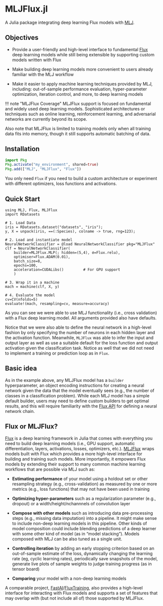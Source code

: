 # MLJFlux.jl

A Julia package integrating deep learning Flux models with [MLJ](https://juliaai.github.io/MLJ.jl/dev/).

## Objectives

- Provide a user-friendly and high-level interface to fundamental [Flux](https://fluxml.ai/Flux.jl/stable/) deep learning models while still being extensible by supporting custom models written with Flux

- Make building deep learning models more convenient to users already familiar with the MLJ workflow

- Make it easier to apply machine learning techniques provided by MLJ, including: out-of-sample performance evaluation, hyper-parameter optimization, iteration control, and more, to deep learning models

!!! note "MLJFlux Coverage"
    MLJFlux support is focused on fundamental and widely used deep learning models.  Sophisticated architectures or techniques such as online learning, reinforcement learning, and adversarial networks are currently beyond its scope. 

Also note that MLJFlux is limited to training models only when all training data fits into memory, though it still supports automatic batching of data.

## Installation

```julia
import Pkg
Pkg.activate("my_environment", shared=true)
Pkg.add(["MLJ", "MLJFlux", "Flux"])
```
You only need `Flux` if you need to build a custom architecture or experiment with different optimizers, loss functions and activations.

## Quick Start
```@example
using MLJ, Flux, MLJFlux
import RDatasets

# 1. Load Data
iris = RDatasets.dataset("datasets", "iris");
y, X = unpack(iris, ==(:Species), colname -> true, rng=123);

# 2. Load and instantiate model
NeuralNetworkClassifier = @load NeuralNetworkClassifier pkg="MLJFlux"
clf = NeuralNetworkClassifier(
    builder=MLJFlux.MLP(; hidden=(5,4), σ=Flux.relu),
    optimiser=Flux.ADAM(0.01),
    batch_size=8,
    epochs=100, 
    acceleration=CUDALibs()         # For GPU support
    )

# 3. Wrap it in a machine 
mach = machine(clf, X, y)

# 4. Evaluate the model
cv=CV(nfolds=5)
evaluate!(mach, resampling=cv, measure=accuracy) 
```
As you can see we were able to use MLJ functionality (i.e., cross validation) with a Flux deep learning model. All arguments provided also have defaults.

Notice that we were also able to define the neural network in a high-level fashion by only specifying the number of neurons in each hidden layer and the activation function. Meanwhile, `MLJFlux` was able to infer the input and output layer as well as use a suitable default for the loss function and output activation given the classification task. Notice as well that we did not need to implement a training or prediction loop as in `Flux`.

## Basic idea

As in the example above, any MLJFlux model has a `builder` hyperparameter, an object encoding
instructions for creating a neural network given the data that the
model eventually sees (e.g., the number of classes in a classification
problem). While each MLJ model has a simple default builder, users
may need to define custom builders to get optimal results,
and this will require familiarity with the [Flux
API](https://fluxml.ai/Flux.jl/stable/) for defining a neural network
chain.


## Flux or MLJFlux?
[Flux](https://fluxml.ai/Flux.jl/stable/) is a deep learning framework in Julia that comes with everything you need to build deep learning models (i.e., GPU support, automatic differentiation, layers, activations, losses, optimizers, etc.). [MLJFlux](https://github.com/FluxML/MLJFlux.jl) wraps models built with Flux which provides a more high-level interface for building and training such models. More importantly, it empowers Flux models by extending their support to many common machine learning workflows that are possible via MLJ such as:

- **Estimating performance** of your model using a holdout set or other resampling strategy (e.g., cross-validation) as measured by one or more metrics (e.g., loss functions) that may not have been used in training

- **Optimizing hyper-parameters** such as a regularization parameter (e.g., dropout) or a width/height/nchannnels of convolution layer

- **Compose with other models** such as introducing data pre-processing steps (e.g., missing data imputation) into a pipeline. It might make sense to include non-deep learning models in this pipeline. Other kinds of model composition could include blending predictions of a deep learner with some other kind of model (as in “model stacking”). Models composed with MLJ can be also tuned as a single unit.

- **Controlling iteration** by adding an early stopping criterion based on an out-of-sample estimate of the loss, dynamically changing the learning rate (eg, cyclic learning rates), periodically save snapshots of the model, generate live plots of sample weights to judge training progress (as in tensor board)


- **Comparing** your model with a non-deep learning models

A comparable project, [FastAI](https://github.com/FluxML/FastAI.jl)/[FluxTraining](https://github.com/FluxML/FluxTraining.jl), also provides a high-level interface for interacting with Flux models and supports a set of features that may overlap with (but not include all of) those supported by MLJFlux.